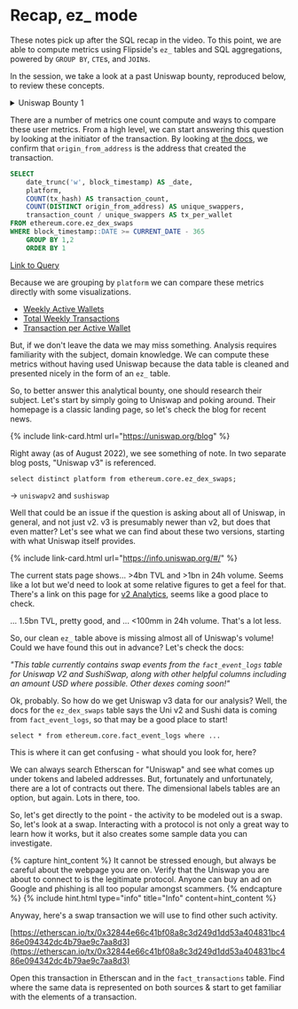 # Recap, ez\_ mode

These notes pick up after the SQL recap in the video. To this point, we are able to compute metrics using Flipside's `ez_` tables and SQL aggregations, powered by `GROUP BY`, `CTE`s, and `JOIN`s.

In the session, we take a look at a past Uniswap bounty, reproduced below, to review these concepts.&#x20;

<details>

<summary>Uniswap Bounty 1</summary>

Show the number of active users (wallets) on Uniswap and Sushiswap over the past year.

Describe how they compare using at least two metrics (such as unique users per month, transactions per user per month, or anyhting you find interesting).

Give insights on the differences or changes between the two platforms.

Choose either Polygon, Ethereum, or both for your analysis.

</details>

There are a number of metrics one count compute and ways to compare these user metrics. From a high level, we can start answering this question by looking at the initiator of the transaction. By looking at [the docs](https://docs.flipsidecrypto.com/our-data/tables/ethereum\_core-tables), we confirm that `origin_from_address` is the address that created the transaction.

```sql
SELECT
    date_trunc('w', block_timestamp) AS _date,
    platform,
    COUNT(tx_hash) AS transaction_count,
    COUNT(DISTINCT origin_from_address) AS unique_swappers,
    transaction_count / unique_swappers AS tx_per_wallet 
FROM ethereum.core.ez_dex_swaps
WHERE block_timestamp::DATE >= CURRENT_DATE - 365
    GROUP BY 1,2
    ORDER BY 1
```

[Link to Query](https://app.flipsidecrypto.com/velocity/queries/9397f128-dec9-47d7-9438-db734d429bf5)

Because we are grouping by `platform` we can compare these metrics directly with some visualizations.

* [Weekly Active Wallets](https://velocity-app.flipsidecrypto.com/velocity/visuals/b479975a-8338-4b26-862e-570a54c06525/9397f128-dec9-47d7-9438-db734d429bf5)
* [Total Weekly Transactions](https://velocity-app.flipsidecrypto.com/velocity/visuals/fc920d68-98de-4c8e-b11f-18f9f8b71819/9397f128-dec9-47d7-9438-db734d429bf5)
* [Transaction per Active Wallet](https://velocity-app.flipsidecrypto.com/velocity/visuals/61eddaf3-9924-4924-85cb-f9bd1ced2cea/9397f128-dec9-47d7-9438-db734d429bf5)

But, if we don't leave the data we may miss something. Analysis requires familiarity with the subject, domain knowledge. We can compute these metrics without having used Uniswap because the data table is cleaned and presented nicely in the form of an `ez_` table.

So, to better answer this analytical bounty, one should research their subject. Let's start by simply going to Uniswap and poking around. Their homepage is a classic landing page, so let's check the blog for recent news.

{% include link-card.html url="https://uniswap.org/blog" %}

Right away (as of August 2022), we see something of note. In two separate blog posts, "Uniswap v3" is referenced.

`select distinct platform from ethereum.core.ez_dex_swaps;`

\-> `uniswapv2` and `sushiswap`

Well that could be an issue if the question is asking about all of Uniswap, in general, and not just v2. v3 is presumably newer than v2, but does that even matter? Let's see what we can find about these two versions, starting with what Uniswap itself provides.

{% include link-card.html url="https://info.uniswap.org/#/" %}

The current stats page shows... >4bn TVL and >1bn in 24h volume. Seems like a lot but we'd need to look at some relative figures to get a feel for that. There's a link on this page for [v2 Analytics](https://v2.info.uniswap.org/#/), seems like a good place to check.

... 1.5bn TVL, pretty good, and ... <100mm in 24h volume. That's a lot less.

So, our clean `ez_` table above is missing almost all of Uniswap's volume! Could we have found this out in advance? Let's check the docs:

_"This table currently contains swap events from the `fact_event_logs` table for Uniswap V2 and SushiSwap, along with other helpful columns including an amount USD where possible. Other dexes coming soon!"_

Ok, probably. So how do we get Uniswap v3 data for our analysis? Well, the docs for the `ez_dex_swaps` table says the Uni v2 and Sushi data is coming from `fact_event_logs`, so that may be a good place to start!

`select * from ethereum.core.fact_event_logs where ...`&#x20;

This is where it can get confusing - what should you look for, here?&#x20;

We can always search Etherscan for "Uniswap" and see what comes up under tokens and labeled addresses. But, fortunately and unfortunately, there are a lot of contracts out there. The dimensional labels tables are an option, but again. Lots in there, too.

So, let's get directly to the point - the activity to be modeled out is a swap. So, let's look at a swap. Interacting with a protocol is not only a great way to learn how it works, but it also creates some sample data you can investigate.

{% capture hint_content %}
It cannot be stressed enough, but always be careful about the webpage you are on. Verify that the Uniswap you are about to connect to is the legitimate protocol. Anyone can buy an ad on Google and phishing is all too popular amongst scammers.
{% endcapture %}
{% include hint.html type="info" title="Info" content=hint_content %}



Anyway, here's a swap transaction we will use to find other such activity.

[https://etherscan.io/tx/0x32844e66c41bf08a8c3d249d1dd53a404831bc486e094342dc4b79ae9c7aa8d3](https://etherscan.io/tx/0x32844e66c41bf08a8c3d249d1dd53a404831bc486e094342dc4b79ae9c7aa8d3)

Open this transaction in Etherscan and in the `fact_transactions` table. Find where the same data is represented on both sources & start to get familiar with the elements of a transaction.
